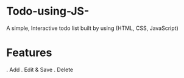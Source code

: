 # Todo-using-JS-
A simple, Interactive todo list built by using (HTML, CSS, JavaScript)
# Features
. Add
. Edit & Save
. Delete
